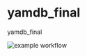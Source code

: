 # yamdb_final
yamdb_final

![example workflow](https://github.com/SerkaFox/yamdb_final/actions/workflows/yamdb_workflow.yml/badge.svg)
